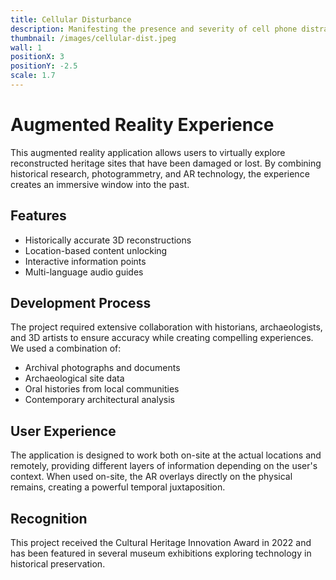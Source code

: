 ```yaml
---
title: Cellular Disturbance
description: Manifesting the presence and severity of cell phone distraction through the physical mediums of water and light
thumbnail: /images/cellular-dist.jpeg
wall: 1
positionX: 3
positionY: -2.5
scale: 1.7
---
```


# Augmented Reality Experience

This augmented reality application allows users to virtually explore reconstructed heritage sites that have been damaged or lost. By combining historical research, photogrammetry, and AR technology, the experience creates an immersive window into the past.

## Features

- Historically accurate 3D reconstructions
- Location-based content unlocking
- Interactive information points
- Multi-language audio guides

## Development Process

The project required extensive collaboration with historians, archaeologists, and 3D artists to ensure accuracy while creating compelling experiences. We used a combination of:

- Archival photographs and documents
- Archaeological site data
- Oral histories from local communities
- Contemporary architectural analysis

## User Experience

The application is designed to work both on-site at the actual locations and remotely, providing different layers of information depending on the user's context. When used on-site, the AR overlays directly on the physical remains, creating a powerful temporal juxtaposition.

## Recognition

This project received the Cultural Heritage Innovation Award in 2022 and has been featured in several museum exhibitions exploring technology in historical preservation. 